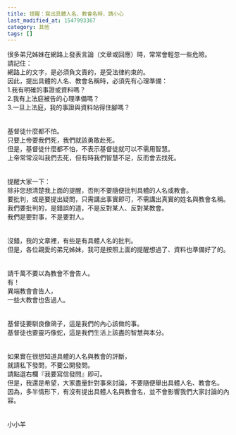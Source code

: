 ```yaml
---
title: 提醒：寫出具體人名、教會名時，請小心
last_modified_at: 1547993367
category: 其他
tags: []
---
```


很多弟兄姊妹在網路上發表言論（文章或回應）時，常常會輕忽一些危險。<br><!--more-->請記住：<br>網路上的文字，是必須負文責的，是受法律約束的。<br>因此，提出具體的人名、教會名稱時，必須先有心理準備：<br>1.我有明確的事證或資料嗎？<br>2.我有上法庭被告的心理準備嗎？<br>3.一旦上法庭，我的事證與資料站得住腳嗎？<br><br><br>基督徒什麼都不怕。<br>只要上帝要我們死，我們就該勇敢赴死。<br>但是，基督徒什麼都不怕，不表示基督徒就可以不需用智慧。<br>上帝常常沒叫我們去死，但有時我們智慧不足，反而會去找死。<br><br><br>提醒大家一下：<br>除非您想清楚我上面的提醒，否則不要隨便批判具體的人名或教會。<br>要批判，或是要提出疑問，只需講出事實即可，不需講出真實的姓名與教會名稱。<br>我們要批判的，是錯誤的道，不是反對某人、反對某教會。<br>我們是要對事，不是要對人。<br><br><br>沒錯，我的文章裡，有些是有具體人名的批判。<br>但是，各位親愛的弟兄姊妹，我可是按照上面的提醒想過了、資料也準備好了的。<br><br><br>請千萬不要以為教會不會告人。<br>有！<br>異端教會會告人，<br>一些大教會也告過人。<br><br><br>基督徒要馴良像鴿子，這是我們的內心該做的事。<br>基督徒也要靈巧像蛇，這是我們生活上該盡的智慧與本分。<br><br><br>如果實在很想知道具體的人名與教會的評斷，<br>就請私下發問，不要公開發問。<br>請點選右欄『我要寫信發問』即可。<br>但是，我還是希望，大家盡量針對事來討論，不要隨便舉出具體人名、教會名。<br>因為，多半情形下，有沒有提出具體人名與教會名，並不會影響我們大家討論的內容。<br><br><br>小小羊<br><br><br><p>&nbsp;</p><br>
